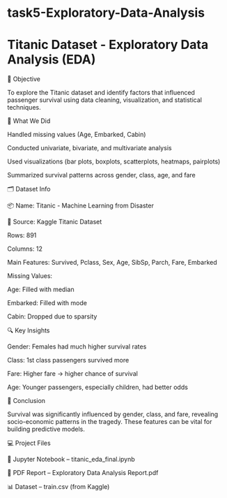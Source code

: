 # task5-Exploratory-Data-Analysis

# Titanic Dataset - Exploratory Data Analysis (EDA)

📌 Objective

To explore the Titanic dataset and identify factors that influenced passenger survival using data cleaning, visualization, and statistical techniques.

🧾 What We Did

Handled missing values (Age, Embarked, Cabin)

Conducted univariate, bivariate, and multivariate analysis

Used visualizations (bar plots, boxplots, scatterplots, heatmaps, pairplots)

Summarized survival patterns across gender, class, age, and fare

🗂️ Dataset Info

📦 Name: Titanic - Machine Learning from Disaster

📁 Source: Kaggle Titanic Dataset

Rows: 891

Columns: 12

Main Features:
Survived, Pclass, Sex, Age, SibSp, Parch, Fare, Embarked

Missing Values:

Age: Filled with median

Embarked: Filled with mode

Cabin: Dropped due to sparsity

🔍 Key Insights

Gender: Females had much higher survival rates

Class: 1st class passengers survived more

Fare: Higher fare → higher chance of survival

Age: Younger passengers, especially children, had better odds

🧠 Conclusion

Survival was significantly influenced by gender, class, and fare, revealing socio-economic patterns in the tragedy. These features can be vital for building predictive models.

💻 Project Files

📓 Jupyter Notebook – titanic_eda_final.ipynb

📄 PDF Report – Exploratory Data Analysis Report.pdf

📊 Dataset – train.csv (from Kaggle)
